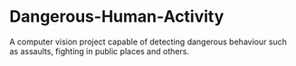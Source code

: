 # Dangerous-Human-Activity
A computer vision project capable of detecting dangerous behaviour such as assaults, fighting in public places and others.
